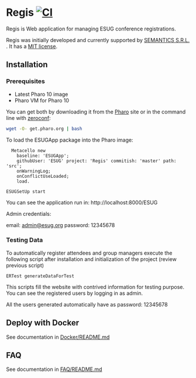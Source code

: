 # Regis [![CI](https://github.com/ESUG/Regis/actions/workflows/continuous.yml/badge.svg)](https://github.com/ESUG/Regis/actions/workflows/continuous.yml)

Regis is Web application for managing ESUG conference registrations.

Regis was initially developed and currently supported by [SEMANTICS S.R.L.](http://semantics.bo/) . It has a [MIT license](https://github.com/Lin777/ESUGConfRegistrationApp/blob/master/LICENSE).

## Installation 

### Prerequisites

- Latest Pharo 10 image
- Pharo VM for Pharo 10

You can get both by downloading it from the [Pharo](http://pharo.org) site or in the command line with [zeroconf](http://get.pharo.org): 

```bash
wget -O- get.pharo.org | bash
```

To load the ESUGApp package into the Pharo image:

```Smalltalk
  Metacello new  
    baseline: 'ESUGApp';
    githubUser: 'ESUG' project: 'Regis' commitish: 'master' path: 'src';
    onWarningLog;
    onConflictUseLoaded;
    load.

ESUGSetUp start
```

You can see the application run in: http://localhost:8000/ESUG

Admin credentials:

email: admin@esug.org
password: 12345678

### Testing Data

To automatically register attendees and group managers execute the following script after installation and initialization of the project (review previous script)

```Smalltalk
ERTest generateDataForTest 
```

This scripts fill the website with contrived information for testing purpose.
You can see the registered users by logging in as admin. 

All the users generated automatically have as password: 12345678

## Deploy with Docker

See documentation in [Docker/README.md](Docker/README.md)

## FAQ

See documentation in [FAQ/README.md](FAQ/README.md)
